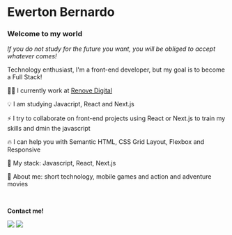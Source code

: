 <p align="left">

# Ewerton Bernardo

### Welcome to my world

*If you do not study for the future you want, you will be obliged to accept whatever comes!*
<br>

Technology enthusiast, I'm a front-end developer, but my goal is to become a Full Stack!
<br>

👨‍💻 I currently work at <a href="https://renovedigital.com.br" target="_blank">Renove Digital</a>

💡 I am studying Javacript, React and Next.js

⚡ I try to collaborate on front-end projects using React or Next.js to train my skills and dmin the javascript


🔥 I can help you with Semantic HTML, CSS Grid Layout, Flexbox and Responsive

🚀 My stack: Javascript, React, Next.js

💬 About me: short technology, mobile games and action and adventure movies


<br/>


  <strong>Contact me!</strong>
 <p align="left">
  <a href="https://www.linkedin.com/in/ewertonbn" target="_blank" alt="LinkedIn"><img src="https://img.shields.io/badge/-LinkedIn-blue?style=flat-square&logo=Linkedin&logoColor=white&link=https://www.linkedin.com/in/ewertonbn"></a>  
  <a href="mailto:ewertonbn.dev@gmail.com" alt="Email"><img src="https://img.shields.io/badge/-Gmail-c14438?style=flat-square&logo=Gmail&logoColor=white&link=mailto:ewertonbn.dev@gmail.com"></a>  
  </p>
</p>

</p>
